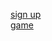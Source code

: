 [sign up](https://htmlpreview.github.io/?https://github.com/choi8154/HTML-CSS-JS-TASK/blob/main/HTML%2C%20CSS%2C%20JAVA%20%EA%B3%BC%EC%A0%9C3/join.html)  
[game](https://htmlpreview.github.io/?https://github.com/choi8154/HTML-CSS-JS-TASK/blob/main/HTML%2C%20CSS%2C%20JAVA%20%EA%B3%BC%EC%A0%9C3/monster_game.html)